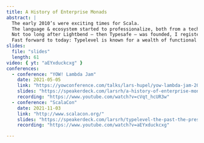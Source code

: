 ```yaml
---
title: A History of Enterprise Monads
abstract: |
  The early 2010’s were exciting times for Scala.
  The language & ecosystem started to professionalize, both from a technical (binary compatibility) and a community point of view (many conferences were started).
  Not too long after Lightbend – then Typesafe – was founded, I registered the typelevel.org domain on a whim and put together a rudimentary website advertising a few FP-minded Scala libraries.
  Fast forward to today: Typelevel is known for a wealth of functional libraries, beginner-friendly educational resources, a series of conferences and a distinct ecosystem – including a custom compiler – within the Scala community. In this talk, I’d like to examine what got us there and into the mainstream.
slides:
  file: "slides"
  length: 61
video: { yt: "aEYxduckcxg" }
conferences:
  - conference: "YOW! Lambda Jam"
    date: 2021-05-05
    link: "https://yowconference.com/talks/lars-hupel/yow-lambda-jam-2021/a-history-of-enterprise-monads-15228/"
    slides: "https://speakerdeck.com/larsrh/a-history-of-enterprise-monads"
    recording: "https://www.youtube.com/watch?v=cVqt_hcUR3w"
  - conference: "ScalaCon"
    date: 2021-11-03
    link: "http://www.scalacon.org/"
    slides: "https://speakerdeck.com/larsrh/typelevel-the-past-the-present-the-future"
    recording: "https://www.youtube.com/watch?v=aEYxduckcxg"

---
```

